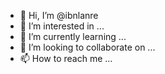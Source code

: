 - 👋 Hi, I’m @ibnlanre
- 👀 I’m interested in ...
- 🌱 I’m currently learning ...
- 💞️ I’m looking to collaborate on ...
- 📫 How to reach me ...

<!---
ibnlanre/ibnlanre is a ✨ special ✨ repository because its `README.md` (this file) appears on your GitHub profile.
You can click the Preview link to take a look at your changes.
--->
